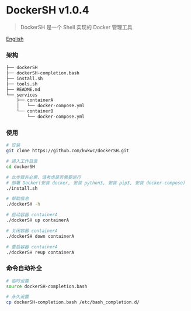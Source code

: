 # DockerSH v1.0.4

> DockerSH 是一个 Shell 实现的 Docker 管理工具

[English](README.md)

### 架构
```bash
├── dockerSH
├── dockerSH-completion.bash
├── install.sh
├── tools.sh
├── README.md
└── services
    ├── containerA
    │   └── docker-compose.yml
    └── containerB
        └── docker-compose.yml
```

### 使用
```bash
# 安装
git clone https://github.com/kwkwc/dockerSH.git

# 进入工作目录
cd dockerSH

# 此步骤非必需，请考虑是否需要运行
# 部署 Docker(安装 docker, 安装 python3, 安装 pip3, 安装 docker-compose)
./install.sh

# 帮助信息
./dockerSH -h

# 启动容器 containerA
./dockerSH up containerA

# 关闭容器 containerA
./dockerSH down containerA

# 重启容器 containerA
./dockerSH reup containerA
```

### 命令自动补全
```bash
# 临时设置
source dockerSH-completion.bash

# 永久设置
cp dockerSH-completion.bash /etc/bash_completion.d/
```
